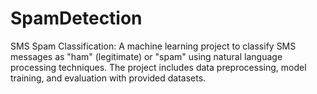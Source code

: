 # SpamDetection
SMS Spam Classification: A machine learning project to classify SMS messages as "ham" (legitimate) or "spam" using natural language processing techniques. The project includes data preprocessing, model training, and evaluation with provided datasets.
